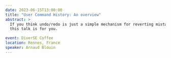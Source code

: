 ```yaml
---
date: 2023-06-15T13:00:00
title: "User Command History: An overview"
abstract: >
  If you think undo/redo is just a simple mechanism for reverting mistakes,
  this talk is for you.

event: DiverSE Coffee
location: Rennes, France
speaker: Arnaud Blouin
---
```

